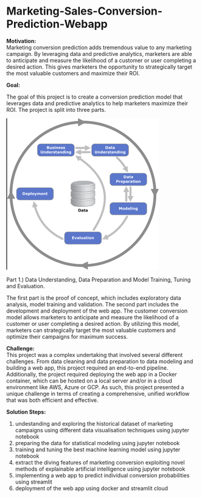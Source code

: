 # Marketing-Sales-Conversion-Prediction-Webapp

**Motivation:**  
Marketing conversion prediction adds tremendous value to any marketing campaign. By leveraging data and predictive analytics, marketers are able to anticipate and measure the likelihood of a customer or user completing a desired action. This gives marketers the opportunity to strategically target the most valuable customers and maximize their ROI. 

**Goal:**  

The goal of this project is to create a conversion prediction model that leverages data and predictive analytics to help marketers maximize their ROI. The project is split into three parts. 

<img src="images/crisp_dm.png" width="400" style="object-fit: contain;">


Part 1.) Data Understanding, Data Preparation and Model Training, Tuning and Evaluation. 


The first part is the proof of concept, which includes exploratory data analysis, model training and validation. The second part includes the development and deployment of the web app. The customer conversion model allows marketers to anticipate and measure the likelihood of a customer or user completing a desired action. By utilizing this model, marketers can strategically target the most valuable customers and optimize their campaigns for maximum success.

**Challenge:**  
This project was a complex undertaking that involved several different challenges. From data cleaning and data preparation to data modeling and building a web app, this project required an end-to-end pipeline. Additionally, the project required deploying the web app in a Docker container, which can be hosted on a local server and/or in a cloud environment like AWS, Azure or GCP. As such, this project presented a unique challenge in terms of creating a comprehensive, unified workflow that was both efficient and effective.

**Solution Steps:**
1. undestanding and exploring the historical dataset of marketing campaigns using different data visualisation techniques using jupyter notebook
2. preparing the data for statistical modeling using jupyter notebook
3. training and tuning the best machine learning model using jupyter notebook
4. extract the diving features of marketing conversion exploiting novel methods of explainable artificial intelligence using jupyter notebook
5. implementing a web app to predict individual conversion probabilities using streamlit 
6. deployment of the web app using docker and streamlit cloud 
